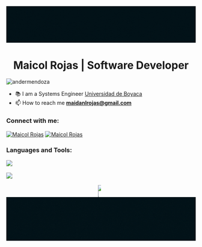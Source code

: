 
<!-- Header -->
<img src="https://github.com/AnderMendoza/AnderMendoza/raw/main/assets/banner-header.gif">

  <!-- Titulo -->
<h1 align="center" > Maicol Rojas | Software Developer </h1>

<!-- Vista del perfil -->
<p align="left"> <img src="https://komarev.com/ghpvc/?username=PageOnee&label=Profile%20views&color=0e75b6&style=flat" alt="andermendoza" /> </p>

<!-- Descripcion -->
- 📚 I am a Systems Engineer [Universidad de Boyaca]((https://www.uniboyaca.edu.co/es))
- 📫 How to reach me **maidanlrojas@gmail.com**

<!-- Contacto -->
<h3 align="left">Connect with me:</h3>

<p align="left">
  <a href="https://www.linkedin.com/in/maicol-rojas/" target="blank"><img align="center" src="https://skillicons.dev/icons?i=linkedin" alt="Maicol Rojas" height="40" width="40" /></a>
  <a href="https://maicol-rojas.onrender.com" target="blank"><img align="center" src="https://raw.githubusercontent.com/rahuldkjain/github-profile-readme-generator/master/src/images/icons/Social/discord.svg" alt="Maicol Rojas" height="30" width="40" /></a>
</p>

<!-- Lenguajes y Herramientas -->
<h3 align="left">Languages and Tools:</h3>
<p align="left">
      <img src="https://skillicons.dev/icons?i=react,angular,typescript,bootstrap,html,css,java,spring,python,django,mongo,mysql" />
</p>
<p align="left">
   <img src="https://skillicons.dev/icons?i=vscode,git"/>
</p>

<!-- Stats y Lenguajes mas Utilizados -->
<div style="display:grid;align-items:center;justify-content:center">
  <img style="height:40;width:49%;max-width: 100%" src="https://github-readme-stats.vercel.app/api?username=PageOnee&theme=gotham&count_private=true&show_icons=true&include_all_commits=true" />
  <img style="height:40;width:49%;max-width: 10%" src="https://github-readme-stats.vercel.app/api/top-langs/?username=PageOnee&layout=compact&theme=gotham&langs_count=8" />
</div>

<!-- GIF FOOTER -->
<img src="https://github.com/AnderMendoza/AnderMendoza/raw/main/assets/banner-footer.gif">
